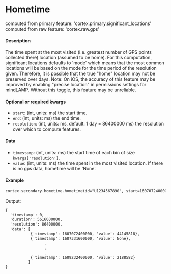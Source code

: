 # Hometime

computed from primary feature: 'cortex.primary.significant_locations'
computed from raw feature: 'cortex.raw.gps'

#### Description

The time spent at the most visited (i.e. greatest number of GPS points collected there) location (assumed to be home). For this computation, significant locations defaults to 'mode' which means that the most common locations will be based on the mode for the time period of the resolution given. Therefore, it is possible that the true "home" location may not be preserved over days. Note: On iOS, the accuracy of this feature may be improved by enabling "precise location" in permissions settings for mindLAMP. Without this toggle, this feature may be unreliable.

#### Optional or required kwargs

- `start`: (int, units: ms) the start time.
- `end`: (int, units: ms) the end time.
- `resolution`: (int, units: ms, default: 1 day = 86400000 ms) the resolution over which to compute features.

#### Data

- `timestamp`: (int, units: ms) the start time of each bin of size `kwargs['resolution']`.
- `value`: (int, units: ms) the time spent in the most visited location. If there is no gps data, hometime will be 'None'.

#### Example

```markdown
cortex.secondary.hometime.hometime(id="U1234567890", start=1607072400000, end=1609232400000, resolution=86400000)
```
Output:
```markdown
{
  'timestamp': 0,
  'duration': 5616000000,
  'resolution': 86400000,
  'data': [
           {'timestamp': 1607072400000, 'value': 44145818},
           {'timestamp': 1607331600000, 'value': None},
                 .
                 .
                 .
           {'timestamp': 1609232400000, 'value': 2188582}
          ]
}
```
